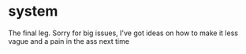 # system
The final leg. Sorry for big issues, I've got ideas on how to make it less vague and a pain in the ass next time
